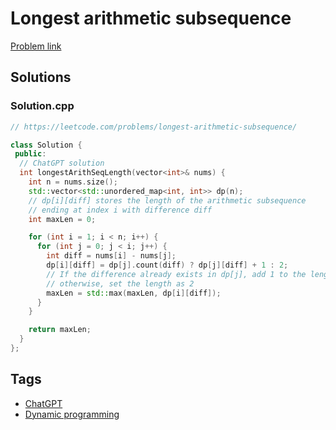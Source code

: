 # Longest arithmetic subsequence

[Problem link](https://leetcode.com/problems/longest-arithmetic-subsequence/)

## Solutions


### Solution.cpp
```cpp
// https://leetcode.com/problems/longest-arithmetic-subsequence/

class Solution {
 public:
  // ChatGPT solution
  int longestArithSeqLength(vector<int>& nums) {
    int n = nums.size();
    std::vector<std::unordered_map<int, int>> dp(n);
    // dp[i][diff] stores the length of the arithmetic subsequence
    // ending at index i with difference diff
    int maxLen = 0;

    for (int i = 1; i < n; i++) {
      for (int j = 0; j < i; j++) {
        int diff = nums[i] - nums[j];
        dp[i][diff] = dp[j].count(diff) ? dp[j][diff] + 1 : 2;
        // If the difference already exists in dp[j], add 1 to the length;
        // otherwise, set the length as 2
        maxLen = std::max(maxLen, dp[i][diff]);
      }
    }

    return maxLen;
  }
};
```
## Tags

* [ChatGPT](/Collections/chatgpt.md#chatgpt)
* [Dynamic programming](/Collections/dynamic-programming.md#dynamic-programming)
